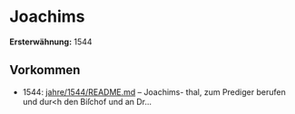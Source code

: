 # Joachims

**Ersterwähnung:** 1544

## Vorkommen
- 1544: [jahre/1544/README.md](../jahre/1544/README.md) – Joachims-
thal, zum Prediger berufen und dur<h den Biſchof und
an Dr...
